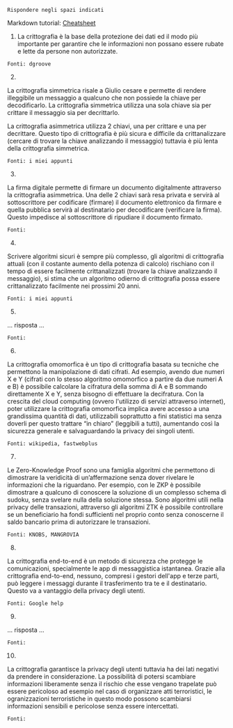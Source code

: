 ```
Rispondere negli spazi indicati
```

Markdown tutorial: [Cheatsheet](https://github.com/adam-p/markdown-here/wiki/Markdown-Cheatsheet)

1. La crittografia è la base della protezione dei dati ed il modo più importante per garantire che le informazioni non possano essere rubate e lette da persone non autorizzate.

```
Fonti: dgroove

```

2. 

La crittografia simmetrica risale a Giulio cesare e permette di rendere illeggibile un messaggio a qualcuno che non possiede la chiave per decodificarlo. La crittografia simmetrica utilizza una sola chiave sia per crittare il messaggio sia per decrittarlo.

La crittografia asimmetrica utilizza 2 chiavi, una per crittare e una per decrittare. Questo tipo di crittografia è più sicura e difficile da crittanalizzare (cercare di trovare la chiave analizzando il messaggio) tuttavia è più lenta della crittografia simmetrica.


```
Fonti: i miei appunti

```

3. 

La firma digitale permette di firmare un documento digitalmente attraverso la crittografia asimmetrica.
Una delle 2 chiavi sarà resa privata e servirà al sottoscrittore per codificare (firmare) il documento elettronico da firmare e quella pubblica servirà al destinatario per decodificare (verificare la firma). Questo impedisce al sottoscrittore di ripudiare il documento firmato. 

```
Fonti:

```

4. 

Scrivere algoritmi sicuri è sempre più complesso, gli algoritmi di crittografia attuali (con il costante aumento della potenza di calcolo) rischiano con il tempo di essere facilmente crittanalizzati (trovare la chiave analizzando il messaggio), si stima che un algoritmo odierno di crittografia possa essere crittanalizzato facilmente nei prossimi 20 anni.


```
Fonti: i miei appunti

```

5. 

... risposta ...


```
Fonti:

```

6. 

La crittografia omomorfica è un tipo di crittografia basata su tecniche che permettono la manipolazione di dati cifrati. Ad esempio, avendo due numeri X e Y (cifrati con lo stesso algoritmo omomorfico a partire da due numeri A e B) è possibile calcolare la cifratura della somma di A e B sommando direttamente X e Y, senza bisogno di effettuare la decifratura.
Con la crescita del cloud computing (ovvero l'utilizzo di servizi attraverso internet), poter utilizzare la crittografia omomorfica implica avere accesso a una grandissima quantità di dati, utilizzabili soprattutto a fini statistici ma senza doverli per questo trattare “in chiaro” (leggibili a tutti), aumentando così la sicurezza generale e salvaguardando la privacy dei singoli utenti.


```
Fonti: wikipedia, fastwebplus

```

7. 

Le Zero-Knowledge Proof sono una famiglia algoritmi che permettono di dimostrare la veridicità di un’affermazione senza dover rivelare le informazioni che la riguardano. Per esempio, con le ZKP è possibile dimostrare a qualcuno di conoscere la soluzione di un complesso schema di sudoku, senza svelare nulla della soluzione stessa.
Sono algoritmi utili nella privacy delle transazioni, attraverso gli algoritmi ZTK è possibile controllare se un beneficiario ha fondi sufficienti nel proprio conto senza conoscerne il saldo bancario prima di autorizzare le transazioni.

```
Fonti: KNOBS, MANGROVIA

```

8. 

La crittografia end-to-end è un metodo di sicurezza che protegge le comunicazioni, specialmente le app di messaggistica istantanea. Grazie alla crittografia end-to-end, nessuno, compresi i gestori dell'app e terze parti, può leggere i messaggi durante il trasferimento tra te e il destinatario. Questo va a vantaggio della privacy degli utenti.


```
Fonti: Google help

```

9. 

... risposta ...


```
Fonti:

```

10. 

La crittografia garantisce la privacy degli utenti tuttavia ha dei lati negativi da prendere in considerazione. La possibilità di potersi scambiare informazioni liberamente senza il rischio che esse vengano trapelate può essere pericoloso ad esempio nel caso di organizzare atti terroristici, le ogranizzazioni terroristiche in questo modo possono scambiarsi informazioni sensibili e pericolose senza essere intercettati.


```
Fonti:

```